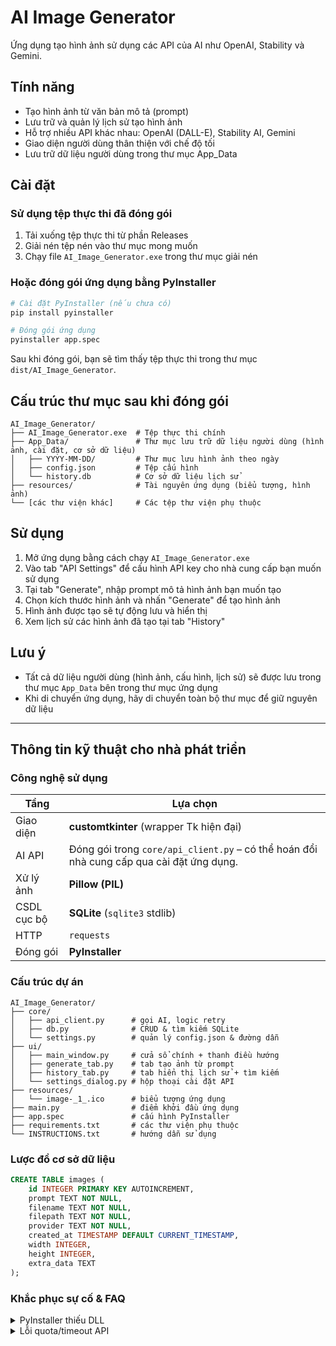 # AI Image Generator

Ứng dụng tạo hình ảnh sử dụng các API của AI như OpenAI, Stability và Gemini.

## Tính năng

- Tạo hình ảnh từ văn bản mô tả (prompt)
- Lưu trữ và quản lý lịch sử tạo hình ảnh
- Hỗ trợ nhiều API khác nhau: OpenAI (DALL-E), Stability AI, Gemini
- Giao diện người dùng thân thiện với chế độ tối
- Lưu trữ dữ liệu người dùng trong thư mục App_Data

## Cài đặt

### Sử dụng tệp thực thi đã đóng gói

1. Tải xuống tệp thực thi từ phần Releases
2. Giải nén tệp nén vào thư mục mong muốn
3. Chạy file `AI_Image_Generator.exe` trong thư mục giải nén

### Hoặc đóng gói ứng dụng bằng PyInstaller

```bash
# Cài đặt PyInstaller (nếu chưa có)
pip install pyinstaller

# Đóng gói ứng dụng
pyinstaller app.spec
```

Sau khi đóng gói, bạn sẽ tìm thấy tệp thực thi trong thư mục `dist/AI_Image_Generator`.

## Cấu trúc thư mục sau khi đóng gói

```
AI_Image_Generator/
├── AI_Image_Generator.exe  # Tệp thực thi chính
├── App_Data/               # Thư mục lưu trữ dữ liệu người dùng (hình ảnh, cài đặt, cơ sở dữ liệu)
│   ├── YYYY-MM-DD/         # Thư mục lưu hình ảnh theo ngày
│   ├── config.json         # Tệp cấu hình
│   └── history.db          # Cơ sở dữ liệu lịch sử
├── resources/              # Tài nguyên ứng dụng (biểu tượng, hình ảnh)
└── [các thư viện khác]     # Các tệp thư viện phụ thuộc
```

## Sử dụng

1. Mở ứng dụng bằng cách chạy `AI_Image_Generator.exe`
2. Vào tab "API Settings" để cấu hình API key cho nhà cung cấp bạn muốn sử dụng
3. Tại tab "Generate", nhập prompt mô tả hình ảnh bạn muốn tạo
4. Chọn kích thước hình ảnh và nhấn "Generate" để tạo hình ảnh
5. Hình ảnh được tạo sẽ tự động lưu và hiển thị
6. Xem lịch sử các hình ảnh đã tạo tại tab "History"

## Lưu ý

- Tất cả dữ liệu người dùng (hình ảnh, cấu hình, lịch sử) sẽ được lưu trong thư mục `App_Data` bên trong thư mục ứng dụng
- Khi di chuyển ứng dụng, hãy di chuyển toàn bộ thư mục để giữ nguyên dữ liệu

---

## Thông tin kỹ thuật cho nhà phát triển

### Công nghệ sử dụng
| Tầng | Lựa chọn |
|------|----------|
| Giao diện | **customtkinter** (wrapper Tk hiện đại) |
| AI API | Đóng gói trong `core/api_client.py` – có thể hoán đổi nhà cung cấp qua cài đặt ứng dụng. |
| Xử lý ảnh | **Pillow (PIL)** |
| CSDL cục bộ | **SQLite** (`sqlite3` stdlib) |
| HTTP | `requests` |
| Đóng gói | **PyInstaller** |

### Cấu trúc dự án
```text
AI_Image_Generator/
├── core/
│   ├── api_client.py      # gọi AI, logic retry
│   ├── db.py              # CRUD & tìm kiếm SQLite
│   └── settings.py        # quản lý config.json & đường dẫn
├── ui/
│   ├── main_window.py     # cửa sổ chính + thanh điều hướng
│   ├── generate_tab.py    # tab tạo ảnh từ prompt
│   ├── history_tab.py     # tab hiển thị lịch sử + tìm kiếm
│   └── settings_dialog.py # hộp thoại cài đặt API
├── resources/
│   └── image-_1_.ico      # biểu tượng ứng dụng
├── main.py                # điểm khởi đầu ứng dụng
├── app.spec               # cấu hình PyInstaller
├── requirements.txt       # các thư viện phụ thuộc
└── INSTRUCTIONS.txt       # hướng dẫn sử dụng
```

### Lược đồ cơ sở dữ liệu
```sql
CREATE TABLE images (
    id INTEGER PRIMARY KEY AUTOINCREMENT,
    prompt TEXT NOT NULL,
    filename TEXT NOT NULL,
    filepath TEXT NOT NULL,
    provider TEXT NOT NULL,
    created_at TIMESTAMP DEFAULT CURRENT_TIMESTAMP,
    width INTEGER,
    height INTEGER,
    extra_data TEXT
);
```

### Khắc phục sự cố & FAQ
<details>
<summary>PyInstaller thiếu DLL</summary>
Thêm bằng `--add-binary` hoặc tạo file hook. Lỗi thường gặp: `msvcp140.dll` trên Windows.
</details>

<details>
<summary>Lỗi quota/timeout API</summary>
`api_client.py` đã retry theo cấp số nhân. Kiểm tra API key và hạn mức, sau đó thử lại.
</details>


